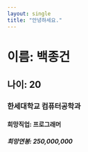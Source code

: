 ```yaml
---
layout: single
title: "안녕하세요."
---
```


# 이름: 백종건

## 나이: 20

### 한세대학교 컴퓨터공학과

#### 희망직업: 프로그래머

##### 희망연봉: 250,000,000
